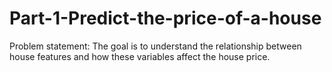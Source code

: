 # Part-1-Predict-the-price-of-a-house
Problem statement: The goal is to understand the relationship between house features and how these variables affect the house price.
